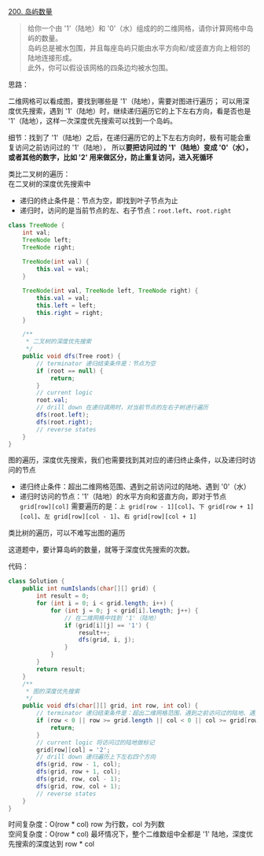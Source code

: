 [200. 岛屿数量](https://leetcode-cn.com/problems/number-of-islands/)
> 给你一个由 '1'（陆地）和 '0'（水）组成的的二维网格，请你计算网格中岛屿的数量。   
  岛屿总是被水包围，并且每座岛屿只能由水平方向和/或竖直方向上相邻的陆地连接形成。  
  此外，你可以假设该网格的四条边均被水包围。

思路：

二维网格可以看成图，要找到哪些是 '1'（陆地），需要对图进行遍历；
可以用深度优先搜索，遇到 '1'（陆地）时，继续递归遍历它的上下左右方向，看是否也是 '1'（陆地），这样一次深度优先搜索可以找到一个岛屿。

细节：找到了 '1'（陆地）之后，在递归遍历它的上下左右方向时，极有可能会重复访问之前访问过的 '1'（陆地），
所以**要把访问过的 '1'（陆地）变成 '0'（水），或者其他的数字，比如 '2' 用来做区分，防止重复访问，进入死循环**

类比二叉树的遍历：   
在二叉树的深度优先搜索中
* 递归的终止条件是：节点为空，即找到叶子节点为止
* 递归时，访问的是当前节点的左、右子节点：`root.left`、`root.right`
```java
class TreeNode {
    int val;
    TreeNode left;
    TreeNode right;
    
    TreeNode(int val) {
        this.val = val;
    }

    TreeNode(int val, TreeNode left, TreeNode right) {
        this.val = val;
        this.left = left;
        this.right = right;
    }

    /**
     * 二叉树的深度优先搜索
     */
    public void dfs(Tree root) {
        // terminator 递归结束条件是：节点为空
        if (root == null) {
            return;
        }
        // current logic
        root.val;
        // drill down 在递归调用时，对当前节点的左右子树进行遍历
        dfs(root.left);
        dfs(root.right);
        // reverse states
    }
}
```

图的遍历，深度优先搜索，我们也需要找到其对应的递归终止条件，以及递归时访问的节点
* 递归终止条件：超出二维网格范围、遇到之前访问过的陆地、遇到 '0'（水）
* 递归时访问的节点：'1'（陆地）的水平方向和竖直方向，即对于节点 `grid[row][col]` 需要遍历的是：`上 grid[row - 1][col]`、`下 grid[row + 1][col]`、`左 grid[row][col - 1]`、`右 grid[row][col + 1]`

类比树的遍历，可以不难写出图的遍历

这道题中，要计算岛屿的数量，就等于深度优先搜索的次数。

代码：

```java
class Solution {
    public int numIslands(char[][] grid) {
        int result = 0;
        for (int i = 0; i < grid.length; i++) {
            for (int j = 0; j < grid[i].length; j++) {
                // 在二维网格中找到 '1'（陆地）
                if (grid[i][j] == '1') {
                    result++;
                    dfs(grid, i, j);
                }
            }
        }
        return result;
    }
    /**
     * 图的深度优先搜索
     */
    public void dfs(char[][] grid, int row, int col) {
        // terminator 递归结束条件是：超出二维网格范围、遇到之前访问过的陆地、遇到 '0'（水）
        if (row < 0 || row >= grid.length || col < 0 || col >= grid[row].length || grid[row][col] != '1') {
            return;
        }
        // current logic 将访问过的陆地做标记
        grid[row][col] = '2';
        // drill down 递归遍历上下左右四个方向
        dfs(grid, row - 1, col);
        dfs(grid, row + 1, col);
        dfs(grid, row, col - 1);
        dfs(grid, row, col + 1);
        // reverse states
    }
}
```

时间复杂度：O(row * col) row 为行数，col 为列数  
空间复杂度：O(row * col) 最坏情况下，整个二维数组中全都是 '1' 陆地，深度优先搜索的深度达到 row * col
